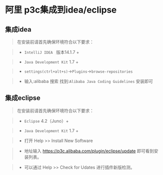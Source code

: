 阿里 p3c集成到idea/eclipse
=========================
集成idea
--------
>  在安装前请首先确保环境符合以下要求：

>  - ```IntelliJ IDEA ``` 版本14.1.7 +

>  - ```Java Development Kit``` 1.7 +

>  - ```settings(ctrl+alt+s)```->```Plugins```->```browse-repositories```

>  - 输入:alibaba 搜索 找到:```Alibaba Java Coding Guidelines``` 安装即可

集成eclipse
-----------
>  在安装前请首先确保环境符合以下要求：

>  - ```Eclipse``` 4.2（Juno）+

>  - ```Java Development Kit``` 1.7 +

>  - 打开 Help >> Install New Software

>  - 地址输入  https://p3c.alibaba.com/plugin/eclipse/update 即可看到安装列表。

>  - 可以通过 Help >> Check for Udates 进行插件新版检测。
